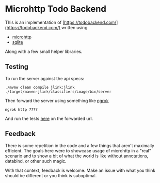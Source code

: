 # Microhttp Todo Backend

This is an implementation of [https://todobackend.com/](https://todobackend.com/) written using

* [microhttp](https://github.com/ebarlas/microhttp)
* [sqlite](sqlite.org)

Along with a few small helper libraries.

## Testing

To run the server against the api specs:

``` 
./mvnw clean compile jlink:jlink
./target/maven-jlink/classifiers/image/bin/server
```

Then forward the server using something like [ngrok](https://ngrok.com/)

```
ngrok http 7777
```

And run the tests [here](https://todobackend.com/specs/index.html) on the forwarded url.

## Feedback

There is some repetition in the code and a few things that aren't maximally efficient. The goals
here were to showcase usage of microhttp in a "real" scenario and to show a bit of what the world
is like without annotations, databind, or other such magic.

With that context, feedback is welcome. Make an issue with what you think should be different or
you think is suboptimal.